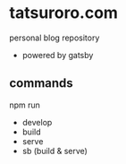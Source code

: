 # tatsuroro.com

personal blog repository

- powered by gatsby


## commands
npm run

- develop
- build
- serve
- sb (build & serve)
